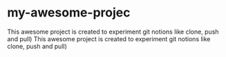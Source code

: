# my-awesome-projec
This awesome project is created to experiment git notions like clone, push and pull)
This awesome project is created to experiment git notions like clone, push and pull)
